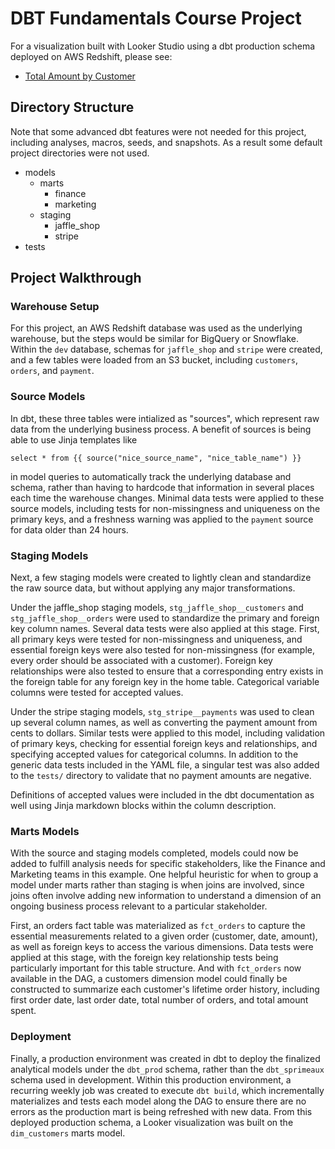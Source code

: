 # DBT Fundamentals Course Project

For a visualization built with Looker Studio using a dbt production schema deployed on AWS Redshift, please see:

- [Total Amount by Customer](https://lookerstudio.google.com/reporting/a263be35-a243-4da4-b315-cdb1378b30d5)

## Directory Structure

Note that some advanced dbt features were not needed for this project, including analyses, macros, seeds, and snapshots. As a result some default project directories were not used.

- models
  - marts
    - finance
    - marketing
  - staging
    - jaffle_shop
    - stripe
- tests

## Project Walkthrough

### Warehouse Setup

For this project, an AWS Redshift database was used as the underlying warehouse, but the steps would be similar for BigQuery or Snowflake. Within the `dev` database, schemas for `jaffle_shop` and `stripe` were created, and a few tables were loaded from an S3 bucket, including `customers`, `orders`, and `payment`.

### Source Models

In dbt, these three tables were intialized as "sources", which represent raw data from the underlying business process. A benefit of sources is being able to use Jinja templates like

`select * from {{ source("nice_source_name", "nice_table_name") }}`

in model queries to automatically track the underlying database and schema, rather than having to hardcode that information in several places each time the warehouse changes. Minimal data tests were applied to these source models, including tests for non-missingness and uniqueness on the primary keys, and a freshness warning was applied to the `payment` source for data older than 24 hours.

### Staging Models

Next, a few staging models were created to lightly clean and standardize the raw source data, but without applying any major transformations.

Under the jaffle_shop staging models, `stg_jaffle_shop__customers` and `stg_jaffle_shop__orders` were used to standardize the primary and foreign key column names. Several data tests were also applied at this stage. First, all primary keys were tested for non-missingness and uniqueness, and essential foreign keys were also tested for non-missingness (for example, every order should be associated with a customer). Foreign key relationships were also tested to ensure that a corresponding entry exists in the foreign table for any foreign key in the home table. Categorical variable columns were tested for accepted values.

Under the stripe staging models, `stg_stripe__payments` was used to clean up several column names, as well as converting the payment amount from cents to dollars. Similar tests were applied to this model, including validation of primary keys, checking for essential foreign keys and relationships, and specifying accepted values for categorical columns. In addition to the generic data tests included in the YAML file, a singular test was also added to the `tests/` directory to validate that no payment amounts are negative.

Definitions of accepted values were included in the dbt documentation as well using Jinja markdown blocks within the column description.

### Marts Models

With the source and staging models completed, models could now be added to fulfill analysis needs for specific stakeholders, like the Finance and Marketing teams in this example. One helpful heuristic for when to group a model under marts rather than staging is when joins are involved, since joins often involve adding new information to understand a dimension of an ongoing business process relevant to a particular stakeholder.

First, an orders fact table was materialized as `fct_orders` to capture the essential measurements related to a given order (customer, date, amount), as well as foreign keys to access the various dimensions. Data tests were applied at this stage, with the foreign key relationship tests being particularly important for this table structure. And with `fct_orders` now available in the DAG, a customers dimension model could finally be constructed to summarize each customer's lifetime order history, including first order date, last order date, total number of orders, and total amount spent.

### Deployment

Finally, a production environment was created in dbt to deploy the finalized analytical models under the `dbt_prod` schema, rather than the `dbt_sprimeaux` schema used in development. Within this production environment, a recurring weekly job was created to execute `dbt build`, which incrementally materializes and tests each model along the DAG to ensure there are no errors as the production mart is being refreshed with new data. From this deployed production schema, a Looker visualization was built on the `dim_customers` marts model.  
